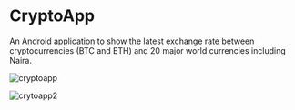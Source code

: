 # CryptoApp
An Android application to show the latest exchange rate between cryptocurrencies (BTC and ETH) and 20 major world currencies including Naira.

![cryptoapp](https://user-images.githubusercontent.com/7457827/32414729-c2b00fb8-c22d-11e7-80e1-56afe2481fba.PNG)

![crytoapp2](https://user-images.githubusercontent.com/7457827/32414750-109e7eda-c22e-11e7-8ce6-677b02b6a054.PNG)
